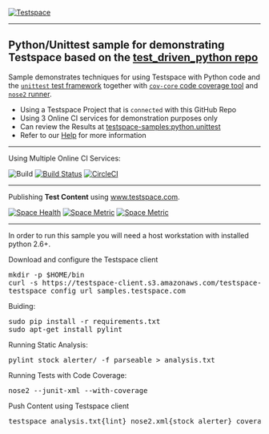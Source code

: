 [![Testspace](https://www.testspace.com/img/Testspace.png)](https://www.testspace.com)

***

## Python/Unittest sample for demonstrating Testspace based on the [test_driven_python repo](https://github.com/siddhi/test_driven_python)

Sample demonstrates techniques for using Testspace with Python code and the [`unittest` test framework](https://docs.python.org/2/library/unittest.html) together with [`cov-core` code coverage tool](https://pypi.python.org/pypi/cov-core) and [`nose2` runner](https://github.com/nose-devs/nose2).

  * Using a Testspace Project that is `connected` with this GitHub Repo
  * Using 3 Online CI services for demonstration purposes only
  * Can review the Results at [testspace-samples:python.unittest](https://samples.testspace.com/projects/testspace-samples:python.unittest)
  * Refer to our [Help](https://help.testspace.com/) for more information


***
Using Multiple Online CI Services:

![Build](https://github.com/testspace-samples/python.unittest/workflows/Build/badge.svg)
[![Build Status](https://travis-ci.org/testspace-samples/python.unittest.svg?branch=master)](https://travis-ci.org/testspace-samples/python.unittest)
[![CircleCI](https://circleci.com/gh/testspace-samples/python.unittest.svg?style=svg)](https://circleci.com/gh/testspace-samples/python.unittest)


***
Publishing **Test Content** using www.testspace.com.

[![Space Health](https://samples.testspace.com/spaces/757/badge?token=61c13f97c367398a2b23fcbff3d7dc4ff8980f94)](https://samples.testspace.com/spaces/757?utm_campaign=badge&utm_medium=referral&utm_source=test "Test Cases")
[![Space Metric](https://samples.testspace.com/spaces/757/metrics/683/badge?token=116815d4171e04500825d50efd8faae6795a50dd)](https://samples.testspace.com/spaces/757/schema/Code%20Coverage?utm_campaign=badge&utm_medium=referral&utm_source=coverage "Code Coverage (lines)")
[![Space Metric](https://samples.testspace.com/spaces/757/metrics/684/badge?token=ccdfd31aa029f081c99f3b2748b7fa3714de4410)](https://samples.testspace.com/spaces/757/schema/Static%20Analysis?utm_campaign=badge&utm_medium=referral&utm_source=analysis "Static Analysis (issues)")

***

In order to run this sample you will need a host workstation with installed python 2.6+.


Download and configure the Testspace client
<pre>
mkdir -p $HOME/bin
curl -s https://testspace-client.s3.amazonaws.com/testspace-linux.tgz | tar -zxvf- -C $HOME/bin
testspace config url samples.testspace.com
</pre>


Buiding:
<pre>
sudo pip install -r requirements.txt
sudo apt-get install pylint
</pre>


Running Static Analysis:
<pre>
pylint stock_alerter/ -f parseable > analysis.txt
</pre>

Running Tests with Code Coverage:

<pre>
nose2 --junit-xml --with-coverage
</pre>

Push Content using Testspace client

<pre>
testspace analysis.txt{lint} nose2.xml{stock_alerter} coverage.xml
</pre>

